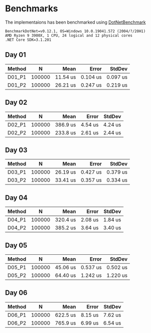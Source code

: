 # Benchmarks
The implementaions has been benchmarked using [DotNetBenchmark](https://github.com/dotnet/BenchmarkDotNet)

```
BenchmarkDotNet=v0.12.1, OS=Windows 10.0.19041.572 (2004/?/20H1)
AMD Ryzen 9 3900X, 1 CPU, 24 logical and 12 physical cores
.NET Core SDK=3.1.201
```

## Day 01
| Method |      N |     Mean |    Error |   StdDev |
|------- |------- |---------:|---------:|---------:|
| D01_P1 | 100000 | 11.54 us | 0.104 us | 0.097 us |
| D01_P2 | 100000 | 26.21 us | 0.247 us | 0.219 us |

## Day 02
| Method |      N |     Mean |   Error |  StdDev |
|------- |------- |---------:|--------:|--------:|
| D02_P1 | 100000 | 386.9 us | 4.54 us | 4.24 us |
| D02_P2 | 100000 | 233.8 us | 2.61 us | 2.44 us |

## Day 03
| Method |      N |     Mean |    Error |   StdDev |
|------- |------- |---------:|---------:|---------:|
| D03_P1 | 100000 | 26.19 us | 0.427 us | 0.379 us |
| D03_P2 | 100000 | 33.41 us | 0.357 us | 0.334 us |

## Day 04
| Method |      N |     Mean |   Error |  StdDev |
|------- |------- |---------:|--------:|--------:|
| D04_P1 | 100000 | 320.4 us | 2.08 us | 1.84 us |
| D04_P2 | 100000 | 385.2 us | 3.64 us | 3.40 us |

## Day 05
| Method |      N |     Mean |    Error |   StdDev |
|------- |------- |---------:|---------:|---------:|
| D05_P1 | 100000 | 45.06 us | 0.537 us | 0.502 us |
| D05_P2 | 100000 | 64.40 us | 1.242 us | 1.220 us |

## Day 06
| Method |      N |     Mean |   Error |  StdDev |
|------- |------- |---------:|--------:|--------:|
| D06_P1 | 100000 | 622.5 us | 8.15 us | 7.62 us |
| D06_P2 | 100000 | 765.9 us | 6.99 us | 6.54 us |